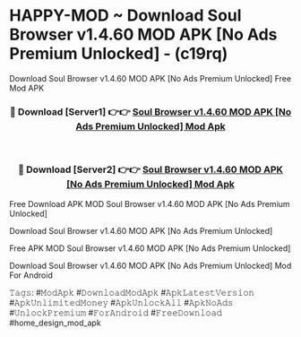 # HAPPY-MOD ~ Download Soul Browser v1.4.60 MOD APK [No Ads Premium Unlocked] - (c19rq)
Download Soul Browser v1.4.60 MOD APK [No Ads Premium Unlocked] Free Mod APK

<div align="center">
<h3>🔴 Download [Server1] 👉👉 <a href="https://apk-comot.site?title=Soul_Browser_v1.4.60_MOD_APK_[No_Ads_Premium_Unlocked]">Soul Browser v1.4.60 MOD APK [No Ads Premium Unlocked] Mod Apk</a></h3><br>

<h3>🔴 Download [Server2] 👉👉 <a href="https://apk-comot.site?title=Soul_Browser_v1.4.60_MOD_APK_[No_Ads_Premium_Unlocked]">Soul Browser v1.4.60 MOD APK [No Ads Premium Unlocked] Mod Apk</a></h3>
</div>


Free Download APK MOD Soul Browser v1.4.60 MOD APK [No Ads Premium Unlocked]

Download Soul Browser v1.4.60 MOD APK [No Ads Premium Unlocked] 

Free APK MOD Soul Browser v1.4.60 MOD APK [No Ads Premium Unlocked] 

Download Soul Browser v1.4.60 MOD APK [No Ads Premium Unlocked] Mod For Android

𝚃𝚊𝚐𝚜: #𝙼𝚘𝚍𝙰𝚙𝚔 #𝙳𝚘𝚠𝚗𝚕𝚘𝚊𝚍𝙼𝚘𝚍𝙰𝚙𝚔 #𝙰𝚙𝚔𝙻𝚊𝚝𝚎𝚜𝚝𝚅𝚎𝚛𝚜𝚒𝚘𝚗 #𝙰𝚙𝚔𝚄𝚗𝚕𝚒𝚖𝚒𝚝𝚎𝚍𝙼𝚘𝚗𝚎𝚢 #𝙰𝚙𝚔𝚄𝚗𝚕𝚘𝚌𝚔𝙰𝚕𝚕 #𝙰𝚙𝚔𝙽𝚘𝙰𝚍𝚜 #𝚄𝚗𝚕𝚘𝚌𝚔𝙿𝚛𝚎𝚖𝚒𝚞𝚖 #𝙵𝚘𝚛𝙰𝚗𝚍𝚛𝚘𝚒𝚍 #𝙵𝚛𝚎𝚎𝙳𝚘𝚠𝚗𝚕𝚘𝚊𝚍 #home_design_mod_apk